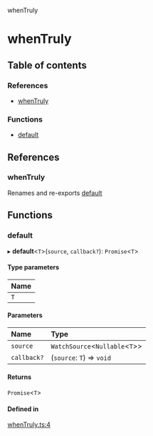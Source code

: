 whenTruly

# whenTruly

## Table of contents

### References

- [whenTruly](README.md#whentruly)

### Functions

- [default](README.md#default)

## References

### whenTruly

Renames and re-exports [default](README.md#default)

## Functions

### default

▸ **default**<`T`\>(`source`, `callback?`): `Promise`<`T`\>

#### Type parameters

| Name |
| :------ |
| `T` |

#### Parameters

| Name | Type |
| :------ | :------ |
| `source` | `WatchSource`<`Nullable`<`T`\>\> |
| `callback?` | (`source`: `T`) => `void` |

#### Returns

`Promise`<`T`\>

#### Defined in

[whenTruly.ts:4](https://github.com/xizher/nhz-hooks/blob/1c01629/src/whenTruly/whenTruly.ts#L4)
